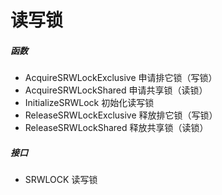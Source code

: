 # 读写锁

##### 函数

- AcquireSRWLockExclusive 申请排它锁（写锁）
- AcquireSRWLockShared 申请共享锁（读锁）
- InitializeSRWLock 初始化读写锁
- ReleaseSRWLockExclusive 释放排它锁（写锁）
- ReleaseSRWLockShared 释放共享锁（读锁）

##### 接口

- SRWLOCK 读写锁
